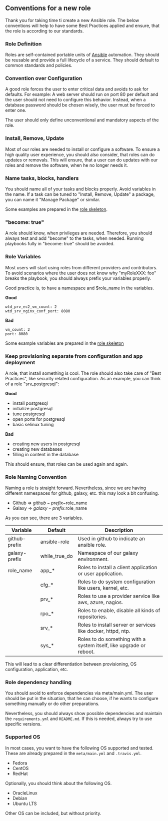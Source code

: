 
## Conventions for a new role

Thank you for taking time ti create a new Ansible role. The below conventions
will help to have some Best Practices applied and ensure, that the role is
according to our standards.

### Role Definition

Roles are self-contained portable units of [Ansible](https://docs.ansible.com/)
automation. They should be reusable and provide a full lifecycle of a service.
They should default to common standards and policies.

### Convention over Configuration

A good role forces the user to enter critical data and avoids to ask for
defaults. For example: A web server should run on port 80 per default and the
user should not need to configure this behavior. Instead, when a database
password should be chosen wisely, the user must be forced to enter one.

The user should only define unconventional and mandatory aspects of the role.

### Install, Remove, Update

Most of our roles are needed to install or configure a software. To ensure a
high quality user experience, you should also consider, that roles can do
updates or removals. This will ensure, that a user can do updates with our roles
and remove the software, when he no longer needs it.

### Name tasks, blocks, handlers

You should name all of your tasks and blocks properly. Avoid variables in the
name. If a task can be tuned to "Install, Remove, Update" a package, you
can name it "Manage Package" or similar.

Some examples are prepared in the [role skeleton](../role/tasks/main.yml.j2).

### "become: true"

A role should know, when privileges are needed. Therefore, you should always
test and add "become" to the tasks, when needed. Running playbooks fully in
"become: true" should be avoided.

### Role Variables

Most users will start using roles from different providers and contributors.
To avoid scenarios where the user does not know why "myRoleXXX: foo" breaks
the playbook, you should always prefix your variables properly.

Good practice is, to have a namespace and $role_name in the variables.

**Good**
```
wtd_prv_ec2_vm_count: 2
wtd_srv_nginx_conf_port: 8080
```
**Bad**
```
vm_count: 2
port: 8080
```

Some example variables are prepared in the
[role skeleton](../role/defaults/main.yml.j2')

### Keep provisioning separate from configuration and app deployment

A role, that install something is cool. The role should also take care of
"Best Practices", like security related configuration. As an example, you can
think of a role "srv_postgresql":

**Good**

-  install postgresql
-  initialize postgresql
-  tune postgresql
-  open ports for postgresql
-  basic selinux tuning

**Bad**

-  creating new users in postgresql
-  creating new databases
-  filling in content in the database

This should ensure, that roles can be used again and again.

### Role Naming Convention

Naming a role is straight forward. Nevertheless, since we are having different
namespaces for github, galaxy, etc. this may look a bit confusing.

- Github => $github-prefix-$role_name
- Galaxy => $galaxy-prefix.$role_name

As you can see, there are 3 variables.

| Variable      | Default       | Description |
| ------------- | ------------- | ----------- |
| github-prefix | ansible-role  | Used in github to indicate an ansible role. |
| galaxy-prefix | while_true_do | Namespace of our galaxy environment. |
| role_name     | app_*         | Roles to install a client application or user application. |
|               | cfg_*         | Roles to do system configuration like users, kernel, etc. |
|               | prv_*         | Roles to use a provider service like aws, azure, nagios. |
|               | rpo_*         | Roles to enable, disable all kinds of repositories. |
|               | srv_*         | Roles to install server or services like docker, httpd, ntp. |
|               | sys_*         | Roles to do something with a system itself, like upgrade or reboot. |

This will lead to a clear differentiation between provisioning, OS configuration,
application, etc.

### Role dependency handling

You should avoid to enforce dependencies via meta/main.yml. The user should be
put in the situation, that he can choose, if he wants to configure something
manually or do other preparations.

Nevertheless, you should always show possible dependencies and maintain the
`requirements.yml` and `README.md`. If this is needed, always try to use
specific versions.

### Supported OS

In most cases, you want to have the following OS supported and tested. These
are already prepared in the `meta/main.yml` and `.travis.yml`.

-   Fedora
-   CentOS
-   RedHat

Optionally, you should think about the following OS.

-   OracleLinux
-   Debian
-   Ubuntu LTS

Other OS can be included, but without priority.
